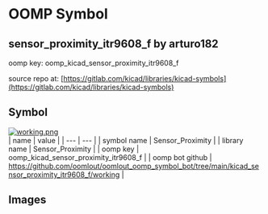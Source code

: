 # OOMP Symbol  
## sensor_proximity_itr9608_f  by arturo182  
  
oomp key: oomp_kicad_sensor_proximity_itr9608_f  
  
source repo at: [https://gitlab.com/kicad/libraries/kicad-symbols](https://gitlab.com/kicad/libraries/kicad-symbols)  
## Symbol  
  
[![working.png](working_600.png)](working.png)  
| name | value | 
| --- | --- | 
| symbol name | Sensor_Proximity | 
| library name | Sensor_Proximity | 
| oomp key | oomp_kicad_sensor_proximity_itr9608_f | 
| oomp bot github | https://github.com/oomlout/oomlout_oomp_symbol_bot/tree/main/kicad_sensor_proximity_itr9608_f/working | 
## Images  
